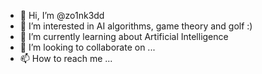 - 👋 Hi, I’m @zo1nk3dd
- 👀 I’m interested in AI algorithms, game theory and golf :)
- 🌱 I’m currently learning about Artificial Intelligence
- 💞️ I’m looking to collaborate on ...
- 📫 How to reach me ...

<!---
zo1nk3dd/zo1nk3dd is a ✨ special ✨ repository because its `README.md` (this file) appears on your GitHub profile.
You can click the Preview link to take a look at your changes.
--->
